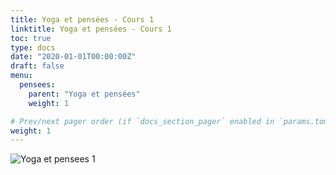 ```yaml
---
title: Yoga et pensées - Cours 1
linktitle: Yoga et pensées - Cours 1
toc: true
type: docs
date: "2020-01-01T00:00:00Z"
draft: false
menu:
  pensees:
    parent: "Yoga et pensées"
    weight: 1

# Prev/next pager order (if `docs_section_pager` enabled in `params.toml`)
weight: 1
---
```

![Yoga et pensees 1](/img/yoga-et-pensees-202001.jpg)


